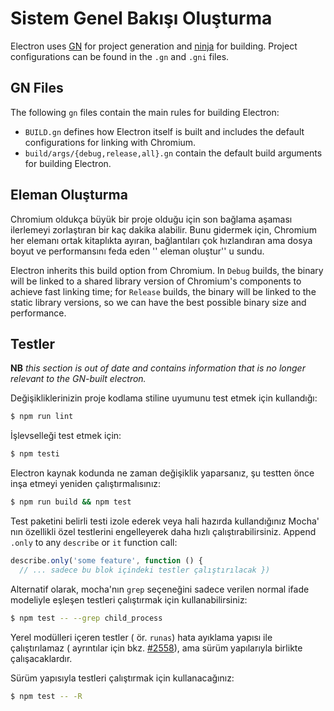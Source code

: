 # Sistem Genel Bakışı Oluşturma

Electron uses [GN](https://gn.googlesource.com/gn) for project generation and [ninja](https://ninja-build.org/) for building. Project configurations can be found in the `.gn` and `.gni` files.

## GN Files

The following `gn` files contain the main rules for building Electron:

* `BUILD.gn` defines how Electron itself is built and includes the default configurations for linking with Chromium.
* `build/args/{debug,release,all}.gn` contain the default build arguments for building Electron.

## Eleman Oluşturma

Chromium oldukça büyük bir proje olduğu için son bağlama aşaması ilerlemeyi zorlaştıran bir kaç dakika alabilir. Bunu gidermek için, Chromium her elemanı ortak kitaplıkta ayıran, bağlantıları çok hızlandıran ama dosya boyut ve performansını feda eden '' eleman oluştur'' u sundu.

Electron inherits this build option from Chromium. In `Debug` builds, the binary will be linked to a shared library version of Chromium's components to achieve fast linking time; for `Release` builds, the binary will be linked to the static library versions, so we can have the best possible binary size and performance.

## Testler

**NB** *this section is out of date and contains information that is no longer relevant to the GN-built electron.*

Değişikliklerinizin proje kodlama stiline uyumunu test etmek için kullandığı:

```sh
$ npm run lint
```

İşlevselleği test etmek için:

```sh
$ npm testi
```

Electron kaynak kodunda ne zaman değişiklik yaparsanız, şu testten önce inşa etmeyi yeniden çalıştırmalısınız:

```sh
$ npm run build && npm test
```

Test paketini belirli testi izole ederek veya hali hazırda kullandığınız Mocha' nın </a> özellikli  özel testlerini engelleyerek daha hızlı çalıştırabilirsiniz. Append `.only` to any `describe` or `it` function call:</p> 

```js
describe.only('some feature', function () {
  // ... sadece bu blok içindeki testler çalıştırılacak })
```

Alternatif olarak, mocha'nın `grep` seçeneğini sadece verilen normal ifade modeliyle eşleşen testleri çalıştırmak için kullanabilirsiniz:

```sh
$ npm test -- --grep child_process
```

Yerel modülleri içeren testler ( ör. `runas`) hata ayıklama yapısı ile çalıştırılamaz ( ayrıntılar için bkz. [#2558](https://github.com/electron/electron/issues/2558)), ama sürüm yapılarıyla birlikte çalışacaklardır.

Sürüm yapısıyla testleri çalıştırmak için kullanacağınız:

```sh
$ npm test -- -R
```